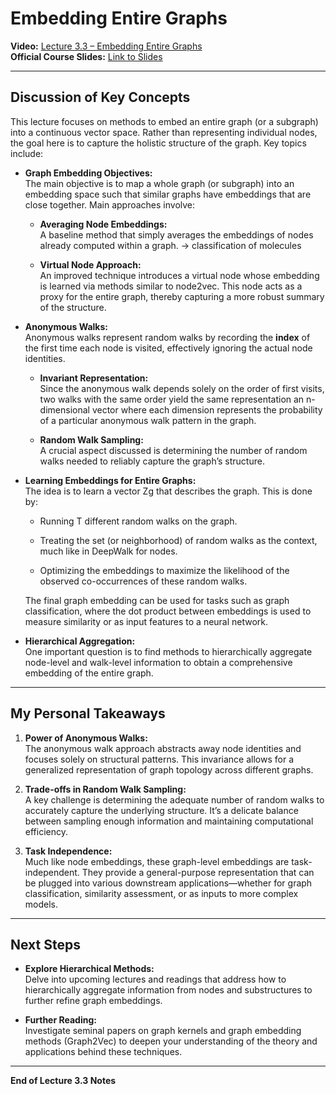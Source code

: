 
# Embedding Entire Graphs

**Video:** [Lecture 3.3 – Embedding Entire Graphs](https://www.youtube.com/watch?v=eliMLfJeu7A&list=PLoROMvodv4rOP-ImU-O1rYRg2RFxomvFp&index=9)  
**Official Course Slides:** [Link to Slides](https://web.stanford.edu/class/cs224w/slides/02-nodeemb.pdf)

---

## Discussion of Key Concepts

This lecture focuses on methods to embed an entire graph (or a subgraph) into a continuous vector space. Rather than representing individual nodes, the goal here is to capture the holistic structure of the graph. Key topics include:

- **Graph Embedding Objectives:**  
    The main objective is to map a whole graph (or subgraph) into an embedding space such that similar graphs have embeddings that are close together. Main approaches involve:
    
    - **Averaging Node Embeddings:**  
        A baseline method that simply averages the embeddings of nodes already computed within a graph.  -> classification of molecules 
        
    - **Virtual Node Approach:**  
        An improved technique introduces a virtual node whose embedding is learned via methods similar to node2vec. This node acts as a proxy for the entire graph, thereby capturing a more robust summary of the structure.
        
- **Anonymous Walks:**  
    Anonymous walks represent random walks by recording the **index** of the first time each node is visited, effectively ignoring the actual node identities.
    
    - **Invariant Representation:**  
        Since the anonymous walk depends solely on the order of first visits, two walks with the same order yield the same representation an n-dimensional vector where each dimension represents the probability of a particular anonymous walk pattern in the graph.
        
    - **Random Walk Sampling:**  
        A crucial aspect discussed is determining the number of random walks needed to reliably capture the graph’s structure.
        
- **Learning Embeddings for Entire Graphs:**  
    The idea is to learn a vector Zg that describes the graph. This is done by:
    
    - Running T different random walks on the graph.
        
    - Treating the set (or neighborhood) of random walks as the context, much like in DeepWalk for nodes.
        
    - Optimizing the embeddings to maximize the likelihood of the observed co-occurrences of these random walks.  
    
	The final graph embedding can be used for tasks such as graph classification, where the dot product between embeddings is used to measure similarity or as input features to a neural network.
        
- **Hierarchical Aggregation:**  
    One important question is to find methods to hierarchically aggregate node-level and walk-level information to obtain a comprehensive embedding of the entire graph.


---

## My Personal Takeaways
    
1. **Power of Anonymous Walks:**  
    The anonymous walk approach abstracts away node identities and focuses solely on structural patterns. This invariance allows for a generalized representation of graph topology across different graphs.
    
2. **Trade-offs in Random Walk Sampling:**  
    A key challenge is determining the adequate number of random walks to accurately capture the underlying structure. It’s a delicate balance between sampling enough information and maintaining computational efficiency.
    
3. **Task Independence:**  
    Much like node embeddings, these graph-level embeddings are task-independent. They provide a general-purpose representation that can be plugged into various downstream applications—whether for graph classification, similarity assessment, or as inputs to more complex models.    

---

## Next Steps

- **Explore Hierarchical Methods:**  
    Delve into upcoming lectures and readings that address how to hierarchically aggregate information from nodes and substructures to further refine graph embeddings.
    
- **Further Reading:**  
    Investigate seminal papers on graph kernels and graph embedding methods (Graph2Vec) to deepen your understanding of the theory and applications behind these techniques.
    
---

**End of Lecture 3.3 Notes**